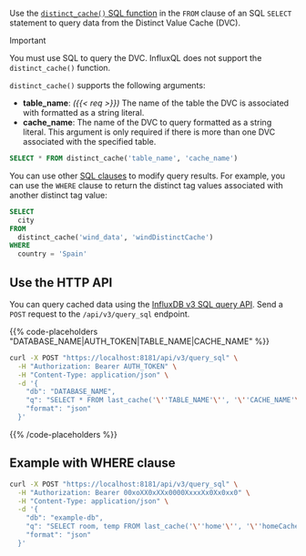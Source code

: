 
Use the [`distinct_cache()` SQL function](/influxdb3/version/reference/sql/functions/cache/#distinct_cache)
in the `FROM` clause of an SQL `SELECT` statement to query data from the
Distinct Value Cache (DVC).

> [!Important]
> You must use SQL to query the DVC.
> InfluxQL does not support the `distinct_cache()` function.

`distinct_cache()` supports the following arguments:

- **table_name**: _({{< req >}})_ The name of the table the DVC is associated with
  formatted as a string literal.
- **cache_name**: The name of the DVC to query formatted as a string literal.
  This argument is only required if there is more than one DVC associated with
  the specified table.

```sql
SELECT * FROM distinct_cache('table_name', 'cache_name')
```

You can use other [SQL clauses](/influxdb3/version/reference/sql/#statements-and-clauses)
to modify query results. For example, you can use the `WHERE` clause to return
the distinct tag values associated with another distinct tag value:

```sql
SELECT
  city
FROM
  distinct_cache('wind_data', 'windDistinctCache')
WHERE
  country = 'Spain'
```

## Use the HTTP API

You can query cached data using the [InfluxDB v3 SQL query API](/influxdb3/version/api/v3/). Send a `POST` request to the `/api/v3/query_sql` endpoint.

{{% code-placeholders "DATABASE_NAME|AUTH_TOKEN|TABLE_NAME|CACHE_NAME" %}}

```bash
curl -X POST "https://localhost:8181/api/v3/query_sql" \
  -H "Authorization: Bearer AUTH_TOKEN" \
  -H "Content-Type: application/json" \
  -d '{
    "db": "DATABASE_NAME",
    "q": "SELECT * FROM last_cache('\''TABLE_NAME'\'', '\''CACHE_NAME'\'')",
    "format": "json"
  }'
```

{{% /code-placeholders %}}

## Example with WHERE clause

```bash
curl -X POST "https://localhost:8181/api/v3/query_sql" \
  -H "Authorization: Bearer 00xoXX0xXXx0000XxxxXx0Xx0xx0" \
  -H "Content-Type: application/json" \
  -d '{
    "db": "example-db",
    "q": "SELECT room, temp FROM last_cache('\''home'\'', '\''homeCache'\'') WHERE room = '\''Kitchen'\''",
    "format": "json"
  }'
```
